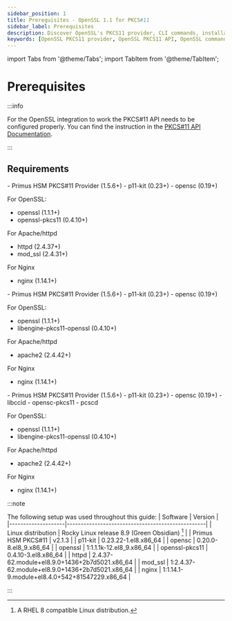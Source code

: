 ```yaml
---
sidebar_position: 1
title: Prerequisites - OpenSSL 1.1 for PKCS#11
sidebar_label: Prerequisites
description: Discover OpenSSL's PKCS11 provider, CLI commands, installation tips, and troubleshooting. Integrate seamlessly with HSM for enhanced security.
keywords: [OpenSSL PKCS11 provider, OpenSSL PKCS11 API, OpenSSL command line utility (CLI), OpenSSL CLI commands, OpenSSL installation guide, OpenSSL installation troubleshooting, OpenSSL troubleshooting tips, OpenSSL certificate management, OpenSSL certificate creation, OpenSSL certificate renewal, OpenSSL configuration file, OpenSSL configuration options, OpenSSL configuration guide, OpenSSL encryption algorithms, OpenSSL decryption methods, OpenSSL digital signatures, OpenSSL SSL/TLS protocols, OpenSSL SSL/TLS configuration, OpenSSL heartbleed vulnerability, OpenSSL security updates]
---
```


import Tabs from '@theme/Tabs';
import TabItem from '@theme/TabItem';

# Prerequisites
:::info

For the OpenSSL integration to work the PKCS#11 API needs to be configured
properly. You can find the instruction in the [PKCS#11 API Documentation][pkcs-overview].

:::

## Requirements

<Tabs groupId="distro">
<TabItem value="rhel8" label="RHEL 8" default>
- Primus HSM PKCS#11 Provider (1.5.6+)
- p11-kit (0.23+)
- opensc (0.19+)

For OpenSSL:
- openssl (1.1.1+)
- openssl-pkcs11 (0.4.10+)

For Apache/httpd
- httpd (2.4.37+)
- mod_ssl (2.4.31+)

For Nginx
- nginx (1.14.1+)

</TabItem>
<TabItem value="ubuntu20" label="Ubuntu 20">
- Primus HSM PKCS#11 Provider (1.5.6+)
- p11-kit (0.23+)
- opensc (0.19+)

For OpenSSL:
- openssl (1.1.1+)
- libengine-pkcs11-openssl (0.4.10+)

For Apache/httpd
- apache2 (2.4.42+)

For Nginx
- nginx (1.14.1+)
</TabItem>
<TabItem value="debian10" label="Debian 10">
- Primus HSM PKCS#11 Provider (1.5.6+)
- p11-kit (0.23+)
- opensc (0.19+)
- libccid
- opensc-pkcs11
- pcscd

For OpenSSL:
- openssl (1.1.1+)
- libengine-pkcs11-openssl (0.4.10+)

For Apache/httpd
- apache2 (2.4.42+)

For Nginx
- nginx (1.14.1+)
</TabItem>
</Tabs>

:::note

The following setup was used throughout this guide:
| Software           | Version                                          |
|--------------------|--------------------------------------------------|
| Linux distribution | Rocky Linux release 8.9 (Green Obsidian) [^1]    |
| Primus HSM PKCS#11 | v2.1.3                                           |
| p11-kit            | 0.23.22-1.el8.x86\_64                            |
| opensc             | 0.20.0-8.el8\_9.x86\_64                          |
| openssl            | 1:1.1.1k-12.el8\_9.x86\_64                       |
| openssl-pkcs11     | 0.4.10-3.el8.x86\_64                             |
| httpd              | 2.4.37-62.module+el8.9.0+1436+2b7d5021.x86\_64   |
| mod\_ssl           | 1:2.4.37-62.module+el8.9.0+1436+2b7d5021.x86\_64 |
| nginx              | 1:1.14.1-9.module+el8.4.0+542+81547229.x86\_64   |

:::

[^1]: A RHEL 8 compatible Linux distribution.

[pkcs-overview]: /pkcs/overview
